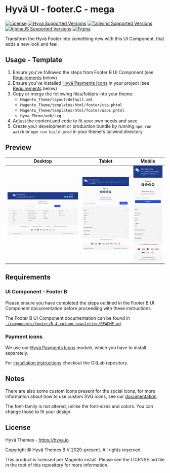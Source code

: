 # Hyvä UI - footer.C - mega

[![License]](../../../LICENSE.md)
[![Hyva Supported Versions]](https://docs.hyva.io/hyva-ui-library/getting-started.html)
[![Tailwind Supported Versions]](https://tailwindcss.com/)
[![AlpineJS Supported Versions]](https://alpinejs.dev/)
[![Figma]](https://www.figma.com/@hyva)

Transform the Hyvä Footer into something new with this UI Component, that adds a new look and feel.

## Usage - Template

1. Ensure you've followed the steps from Footer B UI Component (see [Requirements](#requirements) below)
2. Ensure you've installed [Hyvä Payments Icons] in your project (see [Requirements](#requirements) below)
3. Copy or merge the following files/folders into your theme:
   * `Magento_Theme/layout/default.xml`
   * `Magento_Theme/templates/html/footer/cta.phtml`
   * `Magento_Theme/templates/html/footer/usps.phtml`
   * `Hyva_Theme/web/svg`
4. Adjust the content and code to fit your own needs and save
5. Create your development or production bundle by running `npm run watch` or `npm run build-prod` in your
   theme's tailwind directory

## Preview

| Desktop      | Tablet       | Mobile       |
| ------------ | ------------ | ------------ |
| ![preview-1] | ![preview-2] | ![preview-3] |

[preview-1]: ./media/C-mega.jpg "Preview of Footer on Desktop view"
[preview-2]: ./media/C-mega-tablet.jpg "Preview of Footer on Tablet view"
[preview-3]: ./media/C-mega-mobile.jpg "Preview of Footer on Mobile view"

## Requirements

### UI Component - Footer B

Please ensure you have completed the steps outlined in the Footer B UI Component documentation before proceeding with these instructions.

The Footer B UI Component documentation can be found in [`./components/footer/B-4-column-newsletter/README.md`](../B-4-column-newsletter/README.md).

### Payment icons

We use our [Hyvä Payments Icons] module, which you have to install separately.

For [installation instructions](https://gitlab.hyva.io/hyva-themes/magento2-payment-icons/) checkout the GitLab repository.

## Notes

There are also some custom icons present for the social icons,
for more information about how to use custom SVG icons,
see our [documentation](https://docs.hyva.io/hyva-themes/writing-code/working-with-view-models/svgicons.html).

The font-family is not altered, unlike the font-sizes and colors. You can change those to fit your design.

## License

Hyvä Themes - https://hyva.io

Copyright © Hyvä Themes B.V 2020-present. All rights reserved.

This product is licensed per Magento install. Please see the LICENSE.md file in the root of this repository for more
information.

[License]: https://img.shields.io/badge/License-004d32?style=for-the-badge "Link to Hyvä License"
[Figma]: https://img.shields.io/badge/Figma-gray?style=for-the-badge&logo=Figma "Link to Figma"
[Hyvä Payments Icons]: https://gitlab.hyva.io/hyva-themes/magento2-payment-icons/

[Hyva Supported Versions]: https://img.shields.io/badge/Hyv%C3%A4-1.2,_1.3-0A23B9?style=for-the-badge&labelColor=0A144B "Hyvä Supported Versions"
[Tailwind Supported Versions]: https://img.shields.io/badge/Tailwind-3-06B6D4?style=for-the-badge&logo=TailwindCSS "Tailwind Supported Versions"
[AlpineJS Supported Versions]: https://img.shields.io/badge/AlpineJS-3-8BC0D0?style=for-the-badge&logo=alpine.js "AlpineJS Supported Versions"
